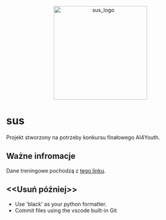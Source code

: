 <p align="center">
  <img src="https://user-images.githubusercontent.com/81438101/170553249-70f27bda-f909-40f4-be1d-85f551f6c3de.png" width="250px" alt="sus_logo">
</p>

# sus
Projekt stworzony na potrzeby konkursu finałowego AI4Youth.

## Ważne infromacje
Dane treningowe pochodzą z [tego linku](https://github.com/usuyama/ePillID-benchmark).

## <<Usuń później>>
- Use 'black' as your python formatter.
- Commit files using the vscode built-in Git
